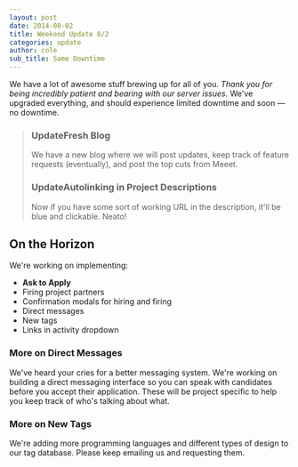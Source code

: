 ```yaml
---
layout: post
date: 2014-08-02
title: Weekend Update 8/2
categories: update
author: cole
sub_title: Some Downtime
---
```


We have a lot of awesome stuff brewing up for all of you. _Thank you for being incredibly patient and bearing with our server issues._ We've upgraded everything, and should experience limited downtime and soon — no downtime.

<blockquote>
<h3><span class="update">Update</span>Fresh Blog</h3>
We have a new blog where we will post updates, keep track of feature requests (eventually), and post the top cuts from Meeet.
<h3><span class="update">Update</span>Autolinking in Project Descriptions</h3>
Now if you have some sort of working URL in the description, it'll be blue and clickable. Neato!
</blockquote>

<h2>On the Horizon</h2>

We're working on implementing:

- __Ask to Apply__
- Firing project partners
- Confirmation modals for hiring and firing
- Direct messages
- New tags
- Links in activity dropdown

<h3>More on Direct Messages</h3>
We've heard your cries for a better messaging system. We're working on building a direct messaging interface so you can speak with candidates before you accept their application. These will be project specific to help you keep track of who's talking about what.

<h3>More on New Tags</h3>
We're adding more programming languages and different types of design to our tag database. Please keep emailing us and requesting them.
